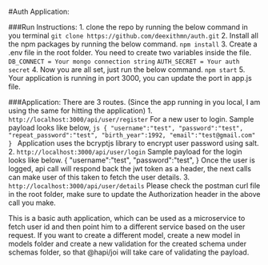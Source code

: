 #Auth Application:

###Run Instructions:
    1. clone the repo by running the below command in you terminal
        `git clone https://github.com/deexithmn/auth.git`
    2. Install all the npm packages by running the below command.
        `npm install`
    3. Create a .env file in the root folder. You need to create two variables inside the file.
        `DB_CONNECT = Your mongo connection string`
        `AUTH_SECRET = Your auth secret`
    4. Now you are all set, just run the below command.
        `npm start`
    5. Your application is running in port 3000, you can update the port in app.js file.

###Application:
    There are 3 routes. (Since the app running in you local, I am using the same for hitting the application)
    1. `http://localhost:3000/api/user/register`
        For a new user to login. Sample payload looks like below,
           ```js {
                "username":"test",
                "password":"test",
                "repeat_password":"test",
                "birth_year":1992,
                "email":"test@gmail.com"
            } ```
        Application uses the bcryptjs library to encrypt user password using salt.
    2. `http://localhost:3000/api/user/login`
        Sample payload for the login looks like below.
            {
                "username":"test",
                "password":"test",
            }
        Once the user is logged, api call will respond back the jwt token as a header, the next calls can make user of this taken to fetch the user details.
    3. `http://localhost:3000/api/user/details`
        Please check the postman curl file in the root folder, make sure to update the Authorization header in the above call you make.

This is a basic auth application, which can be used as a microservice to fetch user id and then point him to a different service based on the user request.
If you want to create a different model, create a new model in models folder and create a new validation for the created schema under schemas folder, so that @hapi/joi will take care of validating the payload.
